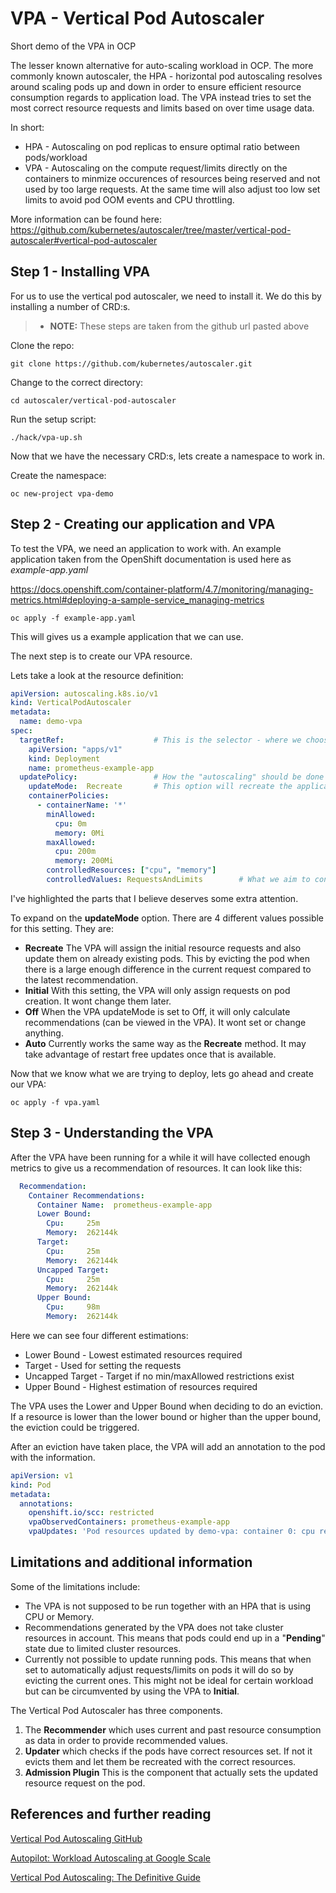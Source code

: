 VPA - Vertical Pod Autoscaler
=========
Short demo of the VPA in OCP

The lesser known alternative for auto-scaling workload in OCP. The more commonly known autoscaler, the HPA - horizontal pod autoscaling resolves around scaling pods up and down in order to ensure efficient resource consumption regards to application load. The VPA instead tries to set the most correct resource requests and limits based on over time usage data.

In short:
* HPA - Autoscaling on pod replicas to ensure optimal ratio between pods/workload
* VPA - Autoscaling on the compute request/limits directly on the containers to minmize occurences of resources being reserved and not used by too large requests. At the same time will also adjust too low set limits to avoid pod OOM events and CPU throttling.

More information can be found here: https://github.com/kubernetes/autoscaler/tree/master/vertical-pod-autoscaler#vertical-pod-autoscaler

Step 1 - Installing VPA
------------
For us to use the vertical pod autoscaler, we need to install it. We do this by installing a number of CRD:s.

>- **NOTE:** These steps are taken from the github url pasted above

Clone the repo:

`git clone https://github.com/kubernetes/autoscaler.git`

Change to the correct directory:

`cd autoscaler/vertical-pod-autoscaler`

Run the setup script:

`./hack/vpa-up.sh`

Now that we have the necessary CRD:s, lets create a namespace to work in.

Create the namespace:

`oc new-project vpa-demo`

Step 2 - Creating our application and VPA
------------
To test the VPA, we need an application to work with.
An example application taken from the OpenShift documentation is used here as  *example-app.yaml*

https://docs.openshift.com/container-platform/4.7/monitoring/managing-metrics.html#deploying-a-sample-service_managing-metrics

`oc apply -f example-app.yaml`

This will gives us a example application that we can use.

The next step is to create our VPA resource. 

Lets take a look at the resource definition:

```YAML
apiVersion: autoscaling.k8s.io/v1
kind: VerticalPodAutoscaler
metadata:
  name: demo-vpa
spec:
  targetRef:                    # This is the selector - where we choose what to scale
    apiVersion: "apps/v1"
    kind: Deployment
    name: prometheus-example-app
  updatePolicy:                 # How the "autoscaling" should be done - updates to requests/limits 
    updateMode:  Recreate       # This option will recreate the application
    containerPolicies:
      - containerName: '*'
        minAllowed:
          cpu: 0m
          memory: 0Mi
        maxAllowed:
          cpu: 200m
          memory: 200Mi
        controlledResources: ["cpu", "memory"]
        controlledValues: RequestsAndLimits        # What we aim to control. Requests, limits or both
```        
I've highlighted the parts that I believe deserves some extra attention.

To expand on the **updateMode** option. There are 4 different values possible for this setting. They are:

* **Recreate** The VPA will assign the initial resource requests and also update them on already existing pods. This by evicting the pod when there is a large enough difference in the current request compared to the latest recommendation.
* **Initial** With this setting, the VPA will only assign requests on pod creation. It wont change them later.
* **Off** When the VPA updateMode is set to Off, it will only calculate recommendations (can be viewed in the VPA). It wont set or change anything.
* **Auto** Currently works the same way as the **Recreate** method. It may take advantage of restart free updates once that is available.

Now that we know what we are trying to deploy, lets go ahead and create our VPA:

`oc apply -f vpa.yaml`

Step 3 - Understanding the VPA
------------
After the VPA have been running for a while it will have collected enough metrics to give us a recommendation of resources. It can look like this:

```YAML
  Recommendation:
    Container Recommendations:
      Container Name:  prometheus-example-app
      Lower Bound:
        Cpu:     25m
        Memory:  262144k
      Target:
        Cpu:     25m
        Memory:  262144k
      Uncapped Target:
        Cpu:     25m
        Memory:  262144k
      Upper Bound:
        Cpu:     98m
        Memory:  262144k
```
Here we can see four different estimations:

* Lower Bound - Lowest estimated resources required
* Target - Used for setting the requests
* Uncapped Target - Target if no min/maxAllowed restrictions exist
* Upper Bound - Highest estimation of resources required

The VPA uses the Lower and Upper Bound when deciding to do an eviction. If a resource is lower than the lower bound or higher than the upper bound, the eviction could be triggered.

After an eviction have taken place, the VPA will add an annotation to the pod with the information.

```YAML
apiVersion: v1
kind: Pod
metadata:
  annotations:
    openshift.io/scc: restricted
    vpaObservedContainers: prometheus-example-app
    vpaUpdates: 'Pod resources updated by demo-vpa: container 0: cpu request, memory request'
```

Limitations and additional information
------------
Some of the limitations include: 
* The VPA is not supposed to be run together with an HPA that is using CPU or Memory.
* Recommendations generated by the VPA does not take cluster resources in account. This means that pods could end up in a "**Pending**" state due to limited cluster resources.
* Currently not possible to update running pods. This means that when set to automatically adjust requests/limits on pods it will do so by evicting the current ones. This might not be ideal for certain workload but can be circumvented by using the VPA to **Initial**.

The Vertical Pod Autoscaler has three components.
1. The **Recommender** which uses current and past resource consumption as data in order to provide recommended values.
2. **Updater** which checks if the pods have correct resources set. If not it evicts them and let them be recreated with the correct resources.
3. **Admission Plugin** This is the component that actually sets the updated resource request on the pod.


References and further reading
------------
[Vertical Pod Autoscaling GitHub](https://github.com/kubernetes/autoscaler/tree/master/vertical-pod-autoscaler)

[Autopilot: Workload Autoscaling at Google Scale](https://research.google/pubs/pub49174/)

[Vertical Pod Autoscaling: The Definitive Guide](https://povilasv.me/vertical-pod-autoscaling-the-definitive-guide/)
